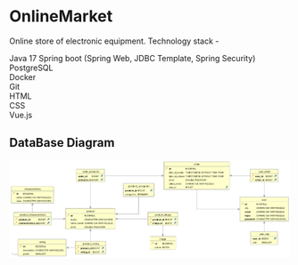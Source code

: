 # OnlineMarket

Online store of electronic equipment.
Technology stack -

Java 17
Spring boot (Spring Web, JDBC Template, Spring Security)<br>
PostgreSQL<br>
Docker<br>
Git<br> 
HTML<br>
CSS<br>
Vue.js<br>

<h2>
  DataBase Diagram
</h2>

<img src="https://github.com/faketri/OnlineMarket/blob/master/assets/databaseDiagram.jpg">
